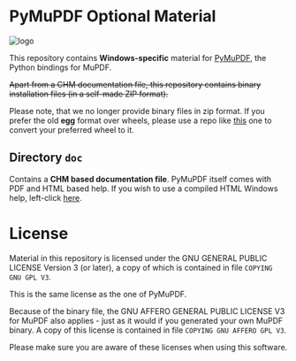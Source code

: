# PyMuPDF Optional Material

![logo](https://github.com/rk700/PyMuPDF/blob/master/demo/pymupdf.jpg)

This repository contains **Windows-specific** material for [PyMuPDF](https://github.com/rk700/PyMuPDF), the Python bindings for MuPDF.

~~Apart from a CHM documentation file, this repository contains binary installation files (in a self-made ZIP format).~~

Please note, that we no longer provide binary files in zip format. If you prefer the old **egg** format over wheels, please use a repo like [this](https://github.com/dairiki/humpty) one to convert your preferred wheel to it.

## Directory ``doc``
Contains a **CHM based documentation file**. PyMuPDF itself comes with PDF and HTML based help. If you wish to use a compiled HTML Windows help, left-click [here](https://github.com/JorjMcKie/PyMuPDF-optional-material/blob/master/doc/PyMuPDF.chm).

# License
Material in this repository is licensed under the GNU GENERAL PUBLIC LICENSE Version 3 (or later), a copy of which is contained in file ``COPYING GNU GPL V3``.

This is the same license as the one of PyMuPDF.

Because of the binary file, the GNU AFFERO GENERAL PUBLIC LICENSE V3 for MuPDF also applies - just as it would if you generated your own MuPDF binary. A copy of this license is contained in file ``COPYING GNU AFFERO GPL V3``.

Please make sure you are aware of these licenses when using this software.
